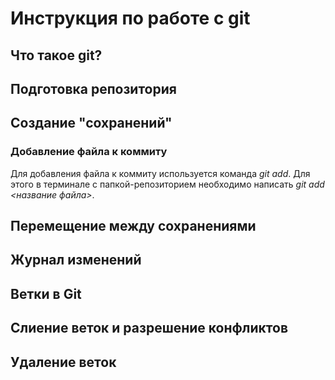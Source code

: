 # Инструкция по работе с git

## Что такое git?

## Подготовка репозитория

## Создание "сохранений"

### Добавление файла к коммиту
Для добавления файла к коммиту используется команда *git add*. Для этого в терминале с папкой-репозиторием необходимо написать *git add <название файла>*.

## Перемещение между сохранениями

## Журнал изменений

## Ветки в Git

## Слиение веток и разрешение конфликтов

## Удаление веток
